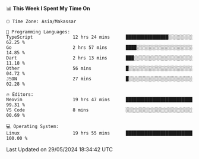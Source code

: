 <!--START_SECTION:waka-->
📊 **This Week I Spent My Time On** 

```text
🕑︎ Time Zone: Asia/Makassar

💬 Programming Languages: 
TypeScript               12 hrs 24 mins      ████████████████░░░░░░░░░   62.25 % 
Go                       2 hrs 57 mins       ████░░░░░░░░░░░░░░░░░░░░░   14.85 % 
Dart                     2 hrs 13 mins       ███░░░░░░░░░░░░░░░░░░░░░░   11.18 % 
Other                    56 mins             █░░░░░░░░░░░░░░░░░░░░░░░░   04.72 % 
JSON                     27 mins             █░░░░░░░░░░░░░░░░░░░░░░░░   02.28 % 

🔥 Editors: 
Neovim                   19 hrs 47 mins      █████████████████████████   99.31 % 
VS Code                  8 mins              ░░░░░░░░░░░░░░░░░░░░░░░░░   00.69 % 

💻 Operating System: 
Linux                    19 hrs 55 mins      █████████████████████████   100.00 % 
```


 Last Updated on 29/05/2024 18:34:42 UTC
<!--END_SECTION:waka-->
